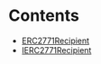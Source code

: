 

# Contents
- [ERC2771Recipient](ERC2771Recipient.sol/abstract.ERC2771Recipient.md)
- [IERC2771Recipient](IERC2771Recipient.sol/abstract.IERC2771Recipient.md)
